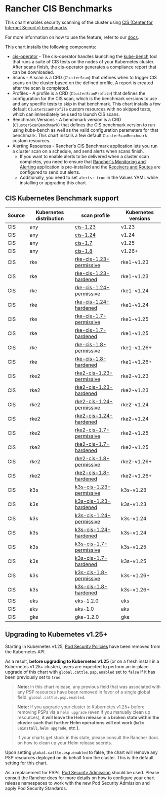 # Rancher CIS Benchmarks

This chart enables security scanning of the cluster using [CIS (Center for Internet Security) benchmarks](https://www.cisecurity.org/benchmark/kubernetes/).

For more information on how to use the feature, refer to our [docs](https://ranchermanager.docs.rancher.com/how-to-guides/advanced-user-guides/cis-scan-guides).

This chart installs the following components:

- [cis-operator](https://github.com/rancher/cis-operator) - The cis-operator handles launching the [kube-bench](https://github.com/aquasecurity/kube-bench) tool that runs a suite of CIS tests on the nodes of your Kubernetes cluster. After scans finish, the cis-operator generates a compliance report that can be downloaded.
- Scans - A scan is a CRD (`ClusterScan`) that defines when to trigger CIS scans on the cluster based on the defined profile. A report is created after the scan is completed.
- Profiles - A profile is a CRD (`ClusterScanProfile`) that defines the configuration for the CIS scan, which is the benchmark versions to use and any specific tests to skip in that benchmark. This chart installs a few default `ClusterScanProfile` custom resources with no skipped tests, which can immediately be used to launch CIS scans.
- Benchmark Versions - A benchmark version is a CRD (`ClusterScanBenchmark`) that defines the CIS benchmark version to run using kube-bench as well as the valid configuration parameters for that benchmark. This chart installs a few default `ClusterScanBenchmark` custom resources.
- Alerting Resources - Rancher's CIS Benchmark application lets you run a cluster scan on a schedule, and send alerts when scans finish.
    - If you want to enable alerts to be delivered when a cluster scan completes, you need to ensure that [Rancher's Monitoring and Alerting](https://rancher.com/docs/rancher/v2.x/en/monitoring-alerting/v2.5/) application is pre-installed and the [Receivers and Routes](https://rancher.com/docs/rancher/v2.x/en/monitoring-alerting/v2.5/configuration/#alertmanager-config) are configured to send out alerts.
    - Additionally, you need to set `alerts: true` in the Values YAML while installing or upgrading this chart.

## CIS Kubernetes Benchmark support

| Source | Kubernetes distribution | scan profile                                                                                                           | Kubernetes versions |
|--------|-------------------------|------------------------------------------------------------------------------------------------------------------------|---------------------|
| CIS    | any                     | [cis-1.23](https://github.com/rancher/security-scan/tree/master/package/cfg/cis-1.23)                                  | v1.23               |
| CIS    | any                     | [cis-1.24](https://github.com/rancher/security-scan/tree/master/package/cfg/cis-1.24)                                  | v1.24               |
| CIS    | any                     | [cis-1.7](https://github.com/rancher/security-scan/tree/master/package/cfg/cis-1.7)                                    | v1.25               |
| CIS    | any                     | [cis-1.8](https://github.com/rancher/security-scan/tree/master/package/cfg/cis-1.8)                                    | v1.26+              |
| CIS    | rke                     | [rke-cis-1.23-permissive](https://github.com/rancher/security-scan/tree/master/package/cfg/rke-cis-1.23-permissive)    | rke1-v1.23          |
| CIS    | rke                     | [rke-cis-1.23-hardened](https://github.com/rancher/security-scan/tree/master/package/cfg/rke-cis-1.23-hardened)        | rke1-v1.23          |
| CIS    | rke                     | [rke-cis-1.24-permissive](https://github.com/rancher/security-scan/tree/master/package/cfg/rke-cis-1.24-permissive)    | rke1-v1.24          |
| CIS    | rke                     | [rke-cis-1.24-hardened](https://github.com/rancher/security-scan/tree/master/package/cfg/rke-cis-1.24-hardened)        | rke1-v1.24          |
| CIS    | rke                     | [rke-cis-1.7-permissive](https://github.com/rancher/security-scan/tree/master/package/cfg/rke-cis-1.7-permissive)      | rke1-v1.25          |
| CIS    | rke                     | [rke-cis-1.7-hardened](https://github.com/rancher/security-scan/tree/master/package/cfg/rke-cis-1.7-hardened)          | rke1-v1.25          |
| CIS    | rke                     | [rke-cis-1.8-permissive](https://github.com/rancher/security-scan/tree/master/package/cfg/rke-cis-1.8-permissive)      | rke1-v1.26+         |
| CIS    | rke                     | [rke-cis-1.8-hardened](https://github.com/rancher/security-scan/tree/master/package/cfg/rke-cis-1.8-hardened)          | rke1-v1.26+         |
| CIS    | rke2                    | [rke2-cis-1.23-permissive](https://github.com/rancher/security-scan/tree/master/package/cfg/rke2-cis-1.23-permissive)  | rke2-v1.23          |
| CIS    | rke2                    | [rke2-cis-1.23-hardened](https://github.com/rancher/security-scan/tree/master/package/cfg/rke2-cis-1.23-hardened)      | rke2-v1.23          |
| CIS    | rke2                    | [rke2-cis-1.24-permissive](https://github.com/rancher/security-scan/tree/master/package/cfg/rke2-cis-1.24-permissive)  | rke2-v1.24          |
| CIS    | rke2                    | [rke2-cis-1.24-hardened](https://github.com/rancher/security-scan/tree/master/package/cfg/rke2-cis-1.24-hardened)      | rke2-v1.24          |
| CIS    | rke2                    | [rke2-cis-1.7-permissive](https://github.com/rancher/security-scan/tree/master/package/cfg/rke2-cis-1.7-permissive)    | rke2-v1.25          |
| CIS    | rke2                    | [rke2-cis-1.7-hardened](https://github.com/rancher/security-scan/tree/master/package/cfg/rke2-cis-1.7-hardened)        | rke2-v1.25          |
| CIS    | rke2                    | [rke2-cis-1.8-permissive](https://github.com/rancher/security-scan/tree/master/package/cfg/rke2-cis-1.8-permissive)    | rke2-v1.26+         |
| CIS    | rke2                    | [rke2-cis-1.8-hardened](https://github.com/rancher/security-scan/tree/master/package/cfg/rke2-cis-1.8-hardened)        | rke2-v1.26+         |
| CIS    | k3s                     | [k3s-cis-1.23-permissive](https://github.com/rancher/security-scan/tree/master/package/cfg/k3s-cis-1.23-permissive)    | k3s-v1.23           |
| CIS    | k3s                     | [k3s-cis-1.23-hardened](https://github.com/rancher/security-scan/tree/master/package/cfg/k3s-cis-1.23-hardened)        | k3s-v1.23           |
| CIS    | k3s                     | [k3s-cis-1.24-permissive](https://github.com/rancher/security-scan/tree/master/package/cfg/k3s-cis-1.24-permissive)    | k3s-v1.24           |
| CIS    | k3s                     | [k3s-cis-1.24-hardened](https://github.com/rancher/security-scan/tree/master/package/cfg/k3s-cis-1.24-hardened)        | k3s-v1.24           |
| CIS    | k3s                     | [k3s-cis-1.7-permissive](https://github.com/rancher/security-scan/tree/master/package/cfg/k3s-cis-1.7-permissive)      | k3s-v1.25           |
| CIS    | k3s                     | [k3s-cis-1.7-hardened](https://github.com/rancher/security-scan/tree/master/package/cfg/k3s-cis-1.7-hardened)          | k3s-v1.25           |
| CIS    | k3s                     | [k3s-cis-1.8-permissive](https://github.com/rancher/security-scan/tree/master/package/cfg/k3s-cis-1.8-permissive)      | k3s-v1.26+          |
| CIS    | k3s                     | [k3s-cis-1.8-hardened](https://github.com/rancher/security-scan/tree/master/package/cfg/k3s-cis-1.8-hardened)          | k3s-v1.26+          |
| CIS    | eks                     | eks-1.2.0                                                                                                              | eks                 |
| CIS    | aks                     | aks-1.0                                                                                                                | aks                 |
| CIS    | gke                     | gke-1.2.0                                                                                                              | gke                 |


## Upgrading to Kubernetes v1.25+

Starting in Kubernetes v1.25, [Pod Security Policies](https://kubernetes.io/docs/concepts/security/pod-security-policy/) have been removed from the Kubernetes API.

As a result, **before upgrading to Kubernetes v1.25** (or on a fresh install in a Kubernetes v1.25+ cluster), users are expected to perform an in-place upgrade of this chart with `global.cattle.psp.enabled` set to `false` if it has been previously set to `true`.

> **Note:**
> In this chart release, any previous field that was associated with any PSP resources have been removed in favor of a single global field: `global.cattle.psp.enabled`.

> **Note:**
> If you upgrade your cluster to Kubernetes v1.25+ before removing PSPs via a `helm upgrade` (even if you manually clean up resources), **it will leave the Helm release in a broken state within the cluster such that further Helm operations will not work (`helm uninstall`, `helm upgrade`, etc.).**
>
> If your charts get stuck in this state, please consult the Rancher docs on how to clean up your Helm release secrets.

Upon setting `global.cattle.psp.enabled` to false, the chart will remove any PSP resources deployed on its behalf from the cluster. This is the default setting for this chart.

As a replacement for PSPs, [Pod Security Admission](https://kubernetes.io/docs/concepts/security/pod-security-admission/) should be used. Please consult the Rancher docs for more details on how to configure your chart release namespaces to work with the new Pod Security Admission and apply Pod Security Standards.
